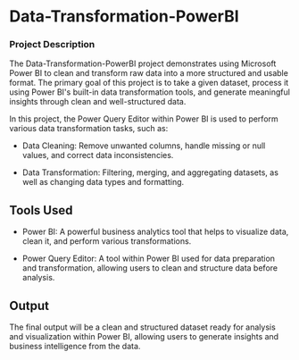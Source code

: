 
# Data-Transformation-PowerBI


### Project Description

The Data-Transformation-PowerBI project demonstrates using Microsoft Power BI to clean and transform raw data into a more structured and usable format. The primary goal of this project is to take a given dataset, process it using Power BI's built-in data transformation tools, and generate meaningful insights through clean and well-structured data.

In this project, the Power Query Editor within Power BI is used to perform various data transformation tasks, such as:

* Data Cleaning: Remove unwanted columns, handle missing or null values, and correct data inconsistencies.

* Data Transformation: Filtering, merging, and aggregating datasets, as well as changing data types and formatting.

## Tools Used
* Power BI: A powerful business analytics tool that helps to visualize data, clean it, and perform various transformations.

* Power Query Editor: A tool within Power BI used for data preparation and transformation, allowing users to clean and structure data before analysis.

## Output
 The final output will be a clean and structured dataset ready for analysis and visualization within Power BI, allowing users to generate insights and business intelligence from the data.
